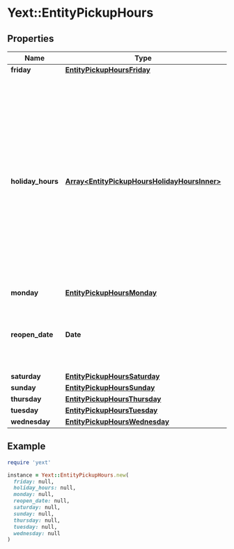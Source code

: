# Yext::EntityPickupHours

## Properties

| Name | Type | Description | Notes |
| ---- | ---- | ----------- | ----- |
| **friday** | [**EntityPickupHoursFriday**](EntityPickupHoursFriday.md) |  | [optional] |
| **holiday_hours** | [**Array&lt;EntityPickupHoursHolidayHoursInner&gt;**](EntityPickupHoursHolidayHoursInner.md) |  **NOTE:** The list of Holiday Hours that you send us must be comprehensive. For example, if you send us a list of Holiday Hours that does not include Holiday Hours that you sent in your last update, Yext considers the missing Holiday Hours to be deleted, and we remove them.    Array must be ordered.   Filtering Type: &#x60;list of object&#x60; | [optional] |
| **monday** | [**EntityPickupHoursMonday**](EntityPickupHoursMonday.md) |  | [optional] |
| **reopen_date** | **Date** |  Date must be on or after 1970-01-01 Date must be before or on 2038-01-01  Filtering Type: &#x60;date&#x60; | [optional] |
| **saturday** | [**EntityPickupHoursSaturday**](EntityPickupHoursSaturday.md) |  | [optional] |
| **sunday** | [**EntityPickupHoursSunday**](EntityPickupHoursSunday.md) |  | [optional] |
| **thursday** | [**EntityPickupHoursThursday**](EntityPickupHoursThursday.md) |  | [optional] |
| **tuesday** | [**EntityPickupHoursTuesday**](EntityPickupHoursTuesday.md) |  | [optional] |
| **wednesday** | [**EntityPickupHoursWednesday**](EntityPickupHoursWednesday.md) |  | [optional] |

## Example

```ruby
require 'yext'

instance = Yext::EntityPickupHours.new(
  friday: null,
  holiday_hours: null,
  monday: null,
  reopen_date: null,
  saturday: null,
  sunday: null,
  thursday: null,
  tuesday: null,
  wednesday: null
)
```

